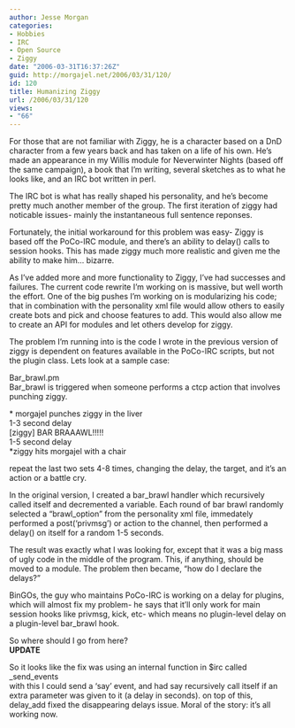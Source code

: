 ```yaml
---
author: Jesse Morgan
categories:
- Hobbies
- IRC
- Open Source
- Ziggy
date: "2006-03-31T16:37:26Z"
guid: http://morgajel.net/2006/03/31/120/
id: 120
title: Humanizing Ziggy
url: /2006/03/31/120
views:
- "66"
---
```


For those that are not familiar with Ziggy, he is a character based on a DnD character from a few years back and has taken on a life of his own. He’s made an appearance in my Willis module for Neverwinter Nights (based off the same campaign), a book that I’m writing, several sketches as to what he looks like, and an IRC bot written in perl.

The IRC bot is what has really shaped his personality, and he’s become pretty much another member of the group. The first iteration of ziggy had noticable issues- mainly the instantaneous full sentence reponses.

Fortunately, the initial workaround for this problem was easy- Ziggy is based off the PoCo-IRC module, and there’s an ability to delay() calls to session hooks. This has made ziggy much more realistic and given me the ability to make him… bizarre.

As I’ve added more and more functionality to Ziggy, I’ve had successes and failures. The current code rewrite I’m working on is massive, but well worth the effort. One of the big pushes I’m working on is modularizing his code; that in combination with the personality xml file would allow others to easily create bots and pick and choose features to add. This would also allow me to create an API for modules and let others develop for ziggy.

The problem I’m running into is the code I wrote in the previous version of ziggy is dependent on features available in the PoCo-IRC scripts, but not the plugin class. Lets look at a sample case:

Bar\_brawl.pm  
Bar\_brawl is triggered when someone performs a ctcp action that involves punching ziggy.

\* morgajel punches ziggy in the liver  
1-3 second delay  
\[ziggy\] BAR BRAAAWL!!!!!  
1-5 second delay  
\*ziggy hits morgajel with a chair

repeat the last two sets 4-8 times, changing the delay, the target, and it’s an action or a battle cry.

In the original version, I created a bar\_brawl handler which recursively called itself and decremented a variable. Each round of bar brawl randomly selected a “brawl\_option” from the personality xml file, immedately performed a post(‘privmsg’) or action to the channel, then performed a delay() on itself for a random 1-5 seconds.

The result was exactly what I was looking for, except that it was a big mass of ugly code in the middle of the program. This, if anything, should be moved to a module. The problem then became, “how do I declare the delays?”

BinGOs, the guy who maintains PoCo-IRC is working on a delay for plugins, which will almost fix my problem- he says that it’ll only work for main session hooks like privmsg, kick, etc- which means no plugin-level delay on a plugin-level bar\_brawl hook.

So where should I go from here?  
**UPDATE**

So it looks like the fix was using an internal function in $irc called \_send\_events  
with this I could send a ‘say’ event, and had say recursively call itself if an extra parameter was given to it (a delay in seconds). on top of this, delay\_add fixed the disappearing delays issue. Moral of the story: it’s all working now.